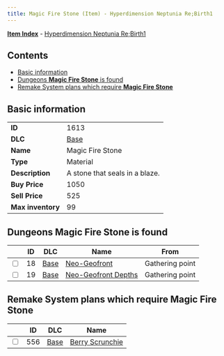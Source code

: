 ```yaml
---
title: Magic Fire Stone (Item) - Hyperdimension Neptunia Re;Birth1
---
```


[**Item Index**](/neptunia/rb1/item/index.html) - [Hyperdimension Neptunia Re;Birth1](/neptunia/rb1)

## Contents

- [Basic information](#basic-information)
- [Dungeons **Magic Fire Stone** is found](#dungeons-magic-fire-stone-is-found)
- [Remake System plans which require **Magic Fire Stone**](#remake-system-plans-which-require-magic-fire-stone)

## Basic information

|   |   |
| -- | -- |
| **ID** | 1613 |
| **DLC** | [Base](/neptunia/rb1/dlc/1-base.html) |
| **Name** | Magic Fire Stone |
| **Type** | Material |
| **Description** | A stone that seals in a blaze. |
| **Buy Price** | 1050 |
| **Sell Price** | 525 |
| **Max inventory** | 99 |


## Dungeons **Magic Fire Stone** is found

|    | ID | DLC | Name | From |
| -- | -- | --- | ---- | ---- |
| <input type="checkbox" id="rb1-dungeon-1-18" class="trackbox" /> | 18 | [Base](/neptunia/rb1/dlc/1-base.html) | [Neo-Geofront](/neptunia/rb1/dungeon/1-18-neo-geofront.html) | Gathering point |
| <input type="checkbox" id="rb1-dungeon-1-19" class="trackbox" /> | 19 | [Base](/neptunia/rb1/dlc/1-base.html) | [Neo-Geofront Depths](/neptunia/rb1/dungeon/1-19-neo-geofront-depths.html) | Gathering point |


## Remake System plans which require **Magic Fire Stone**

|    | ID | DLC | Name |
| -- | -- | --- | ---- |
| <input type="checkbox" id="rb1-quest-1-556" class="trackbox" /> | 556 | [Base](/neptunia/rb1/dlc/1-base.html) | [Berry Scrunchie](/neptunia/rb1/quest/1-556-berry-scrunchie.html) |
